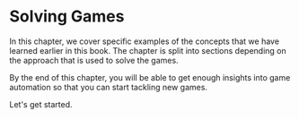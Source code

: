# Solving Games

In this chapter, we cover specific examples of the concepts that we have learned earlier in this book. The chapter is split into sections depending on the approach that is used to solve the games. 

By the end of this chapter, you will be able to get enough insights into game automation so that you can start tackling new games.

Let's get started.